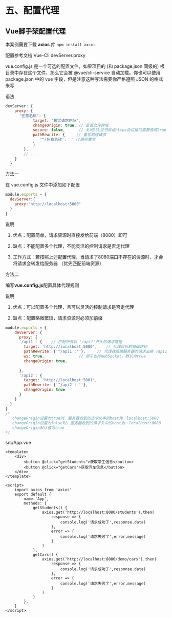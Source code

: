 # 五、配置代理

## Vue脚手架配置代理

本案例需要下载 **axios** 库 `npm install axios`

配置参考文档 Vue-Cli devServer.proxy

vue.config.js 是一个可选的配置文件，如果项目的 (和 package.json 同级的) 根目录中存在这个文件，那么它会被 @vue/cli-service 自动加载。你也可以使用 package.json 中的 vue 字段，但是注意这种写法需要你严格遵照 JSON 的格式来写



语法

```js
devServer: {
    proxy: {
      '任意名称': {
            target: '真实请求网址',
            changeOrigin: true, // 是否允许跨域
            secure: false,      // 关闭SSL证书验证https协议接口需要改成true
            pathRewrite: {     // 重写路径请求
               '^/任意名称': '' //路径重写
            }
        },
        // ....
    }
  }
```

方法一

在 vue.config.js 文件中添加如下配置

```js
module.exports = {
  devServer:{
    proxy:"http://localhost:5000"
  }
}
```

说明

1. 优点：配置简单，请求资源时直接发给前端（8080）即可

1. 缺点：不能配置多个代理，不能灵活的控制请求是否走代理

1. 工作方式：若按照上述配置代理，当请求了8080端口不存在的资源时，才会将请求会转发给服务器 （优先匹配前端资源）

方法二

编写**vue.config.js**配置具体代理规则

说明

1. 优点：可以配置多个代理，且可以灵活的控制请求是否走代理

1. 缺点：配置略微繁琐，请求资源时必须加前缀

```js
module.exports = {
	devServer: {
      proxy: {
      '/api1': {	// 匹配所有以 '/api1'开头的请求路径
        target: 'http://localhost:5000',	// 代理目标的基础路径
        pathRewrite: {'^/api1':''},		// 代理往后端服务器的请求去掉 /api1 前缀
        ws: true,				// 用于支持WebSocket，默认为true
        changeOrigin: true,
        
      },
      '/api2': {
        target: 'http://localhost:5001',
        pathRewrite: {'^/api2': ''},
        changeOrigin: true
      }
    }
  }
}
/*
   changeOrigin设置为true时，服务器收到的请求头中的host为：localhost:5000
   changeOrigin设置为false时，服务器收到的请求头中的host为：localhost:8080
   changeOrigin默认值为true
*/
```

src/App.vue

```vue
<template>
	<div>
		<button @click="getStudents">获取学生信息</button>
		<button @click="getCars">获取汽车信息</button>
	</div>
</template>

<script>
	import axios from 'axios'
	export default {
		name:'App',
		methods: {
			getStudents() {
				axios.get('http://localhost:8080/students').then(
					response => {
						console.log('请求成功了',response.data)
					},
					error => {
						console.log('请求失败了',error.message)
					}
				)
			},
			getCars() {
				axios.get('http://localhost:8080/demo/cars').then(
					response => {
						console.log('请求成功了',response.data)
					},
					error => {
						console.log('请求失败了',error.message)
					}
				)
			}
		},
	}
</script>
```

